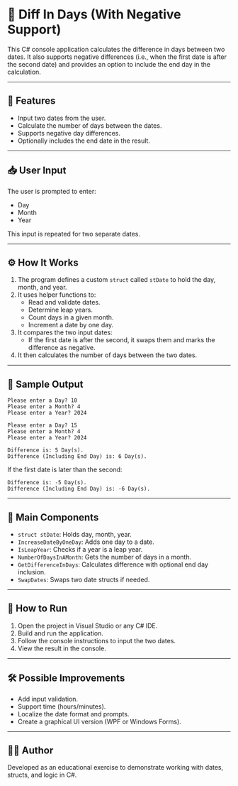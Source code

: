 
# 📆 Diff In Days (With Negative Support)

This C# console application calculates the difference in days between two dates. It also supports negative differences (i.e., when the first date is after the second date) and provides an option to include the end day in the calculation.

---

## 📌 Features

- Input two dates from the user.
- Calculate the number of days between the dates.
- Supports negative day differences.
- Optionally includes the end date in the result.

---

## 📥 User Input

The user is prompted to enter:
- Day
- Month
- Year

This input is repeated for two separate dates.

---

## ⚙️ How It Works

1. The program defines a custom `struct` called `stDate` to hold the day, month, and year.
2. It uses helper functions to:
   - Read and validate dates.
   - Determine leap years.
   - Count days in a given month.
   - Increment a date by one day.
3. It compares the two input dates:
   - If the first date is after the second, it swaps them and marks the difference as negative.
4. It then calculates the number of days between the two dates.

---

## 📌 Sample Output

```
Please enter a Day? 10
Please enter a Month? 4
Please enter a Year? 2024

Please enter a Day? 15
Please enter a Month? 4
Please enter a Year? 2024

Difference is: 5 Day(s).
Difference (Including End Day) is: 6 Day(s).
```

If the first date is later than the second:

```
Difference is: -5 Day(s).
Difference (Including End Day) is: -6 Day(s).
```

---

## 🧱 Main Components

- `struct stDate`: Holds day, month, year.
- `IncreaseDateByOneDay`: Adds one day to a date.
- `IsLeapYear`: Checks if a year is a leap year.
- `NumberOfDaysInAMonth`: Gets the number of days in a month.
- `GetDifferenceInDays`: Calculates difference with optional end day inclusion.
- `SwapDates`: Swaps two date structs if needed.

---

## 🚀 How to Run

1. Open the project in Visual Studio or any C# IDE.
2. Build and run the application.
3. Follow the console instructions to input the two dates.
4. View the result in the console.

---

## 🛠️ Possible Improvements

- Add input validation.
- Support time (hours/minutes).
- Localize the date format and prompts.
- Create a graphical UI version (WPF or Windows Forms).

---

## 👨‍💻 Author

Developed as an educational exercise to demonstrate working with dates, structs, and logic in C#.


